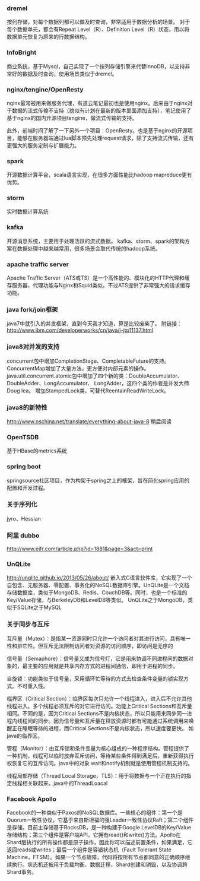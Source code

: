 ### dremel 
按列存储，对每个数据列都可以做及时查询，非常适用于数据分析的场景。
对于每个数据单元，都会有Repeat Level（R）、Definition Level（R）状态，用以将数据单元恢复为原来的行数据结构。

### InfoBright
商业系统，基于Mysql，自己实现了一个按列存储引擎来代替InnoDB，以支持非常好的数据及时查询，使用场景类似于dremel。

### nginx/tengine/OpenResty
nginx最常被用来做服务代理，有道云笔记最初也是使用nginx。后来由于nginx对于数据的流式传输不支持（貌似有计划在最新的版本里面添加支持），笔记使用了基于nginx的国内开源项目tengine，做流式传输的支持。

此外，前端时间了解了一下另外一个项目：OpenResty。也是基于nginx的开源项目，能够在服务器端通过lua脚本预先处理request请求，除了支持流式传输，还有更强大的服务定制与扩展能力。

### spark
开源数据计算平台，scala语言实现，在很多方面性能比hadoop mapreduce更有优势。

### storm
实时数据计算系统

### kafka
开源消息系统，主要用于处理活跃的流式数据。 kafka、storm、spark的架构方案在数据处理中越来越常用，很多场景会取代传统的hadoop系统。

### apache traffic server
Apache Traffic Server（ATS或TS）是一个高性能的、模块化的HTTP代理和缓存服务器，代理功能与Nginx和Squid类似。不过ATS提供了非常强大的请求缓存功能。

### java fork/join框架
java7中就引入的并发框架，直到今天我才知道，算是比较废柴了。 附链接：http://www.ibm.com/developerworks/cn/java/j-jtp11137.html

### java8对并发的支持
concurrent包中增加CompletionStage、CompletableFuture的支持。
ConcurrentMap增加了大量方法，更方便对内部元素的操作。
java.util.concurrent.atomic包中增加了四个新的类：DoubleAccumulator、DoubleAdder、LongAccumulator、 LongAdder，这四个类的作者是并发大师Doug lea。
增加StampedLock类，可替代ReentainReadWriteLock。

### java8的新特性
http://www.oschina.net/translate/everything-about-java-8  稍后阅读

### OpenTSDB
基于HBase的metrics系统

### spring boot
springsource社区项目，作为构架于spring之上的框架，旨在简化spring应用的配置和开发过程。


### 关于序列化
jyro、Hessian

### 阿里 dubbo
http://www.eifr.com/article.php?id=1881&page=3&act=print

### UnQLite
http://unqlite.github.io/2013/05/26/about/
嵌入式C语言软件库，它实现了一个自包含、无服务器、零配置、事务化的NoSQL数据库引擎。UnQLite是一个文档存储数据库，类似于MongoDB、Redis、CouchDB等。同时，也是一个标准的Key/Value存储，与BerkeleyDB和LevelDB等类似。
UnQLite之于MongoDB，类似于SQLite之于MySQL


### 关于同步与互斥
互斥量（Mutex）：是指某一资源同时只允许一个访问者对其进行访问，具有唯一性和排它性。但互斥无法限制访问者对资源的访问顺序，即访问是无序的

信号量（Semaphore）：信号量又成为信号灯，它是用来协调不同进程间的数据对象的，最主要的应用就是共享内存方式的进程间通信，即用于进程的同步。 

自旋锁：功能类似于信号量，采用循环忙等待的方式去检查条件变量的锁实现方式。不可重入性。

临界区（Critical Section）：临界区每次只允许一个线程进入，进入后不允许其他线程进入。多个线程必须互斥的对它进行访问。功能上Critical Sections和互斥量相同。不同的是，因为Critical Sections不是内核状态，所以只能用来同步同一进程内线程间的同步。因为信号量和互斥量在释放资源时都有可能通过系统调用来唤醒正在睡眠等待的进程，而Critical Sections不是内核状态，所以速度要更快。 如java的临界区。

管程（Monitor）：由互斥锁和条件变量为核心组成的一种程序结构。管程提供了一种机制，线程可以临时放弃互斥访问，等待某些条件得到满足后，重新获得执行权恢复它的互斥访问。java中的对象 wait和notify机制就是使用管程机制支持的。

线程局部存储（Thread Local Storage，TLS）：用于将数据与一个正在执行的指定线程相关联起来。java中的ThreadLoacal


### Facebook Apollo
Facebook的一种类似于Paxos的NoSQL数据库。一些核心的组件：第一个是Quorum一致性协议，它基于来自斯坦福的强Leader一致性协议Raft；第二个组件是存储。目前主存储基于RocksDB，是一种构建于Google LevelDB的Key/Value存储结构；第三个组件是客户端API，它拥有read()和write()方法。Apollo在Shard层执行的所有操作都是原子操作，因此你可以描述前置条件，如果满足，它返回reads或writes；最后一个组件是容错状态机（Fault Tolerant State Machine，FTSM）。如果一个节点故障，代码将按所有节点都同意的正确顺序继续执行。状态机还被用于负载均衡、数据迁移、Shard创建和销毁，以及协调跨Shard事务。
